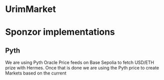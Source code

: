 # UrimMarket

# Sponzor implementations

## Pyth

We are using Pyth Oracle Price feeds on Base Sepolia to fetch USD/ETH prize with Hermes. Once that is done we are using the Pyth price to create Markets based on the current 